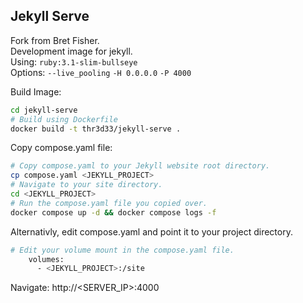 ## Jekyll Serve
Fork from Bret Fisher. <br>
Development image for jekyll. <br>
Using:
`ruby:3.1-slim-bullseye` <br>
Options:
`--live_pooling`
`-H 0.0.0.0`
`-P 4000`

Build Image:

```bash
cd jekyll-serve
# Build using Dockerfile
docker build -t thr3d33/jekyll-serve . 
```

Copy compose.yaml file:

```bash
# Copy compose.yaml to your Jekyll website root directory.
cp compose.yaml <JEKYLL_PROJECT>
# Navigate to your site directory.
cd <JEKYLL_PROJECT>
# Run the compose.yaml file you copied over.
docker compose up -d && docker compose logs -f 
```
Alternativly, edit compose.yaml and point it to your project directory.

```bash
# Edit your volume mount in the compose.yaml file.
    volumes:
      - <JEKYLL_PROJECT>:/site
```

Navigate:
http://<SERVER_IP>:4000
